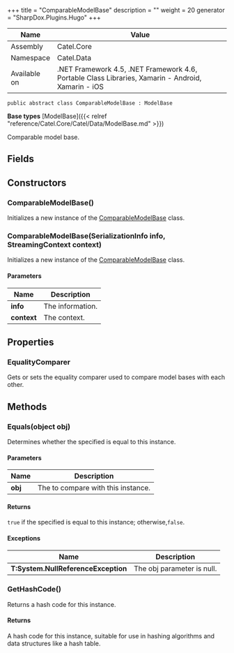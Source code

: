 

+++
title = "ComparableModelBase" 
description = ""
weight = 20
generator = "SharpDox.Plugins.Hugo"
+++

Name|Value
---|---
Assembly|Catel.Core
Namespace|Catel.Data
Available on|.NET Framework 4.5, .NET Framework 4.6, Portable Class Libraries, Xamarin - Android, Xamarin - iOS

```
public abstract class ComparableModelBase : ModelBase
```

**Base types**
[ModelBase]({{< relref "reference/Catel.Core/Catel/Data/ModelBase.md" >}})

Comparable model base.

## Fields

## Constructors

### ComparableModelBase()

Initializes a new instance of the [ComparableModelBase](#) class.

### ComparableModelBase(SerializationInfo info, StreamingContext context)

Initializes a new instance of the [ComparableModelBase](#) class.

#### Parameters

Name|Description
---|---
**info**|The information.
**context**|The context.

## Properties

### EqualityComparer

Gets or sets the equality comparer used to compare model bases with each other.

## Methods

### Equals(object obj)

Determines whether the specified is equal to this instance.

#### Parameters

Name|Description
---|---
**obj**|The to compare with this instance.

#### Returns

`true` if the specified is equal to this instance; otherwise,`false`.

#### Exceptions

Name|Description
---|---
**T:System.NullReferenceException**|The obj parameter is null.

### GetHashCode()

Returns a hash code for this instance.

#### Returns

A hash code for this instance, suitable for use in hashing algorithms and data structures like a hash table.

